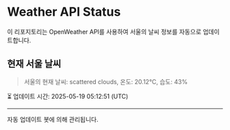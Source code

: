 
# Weather API Status

이 리포지토리는 OpenWeather API를 사용하여 서울의 날씨 정보를 자동으로 업데이트합니다.

## 현재 서울 날씨
> 서울의 현재 날씨: scattered clouds, 온도: 20.12°C, 습도: 43%

⏳ 업데이트 시간: 2025-05-19 05:12:51 (UTC)

---
자동 업데이트 봇에 의해 관리됩니다.
